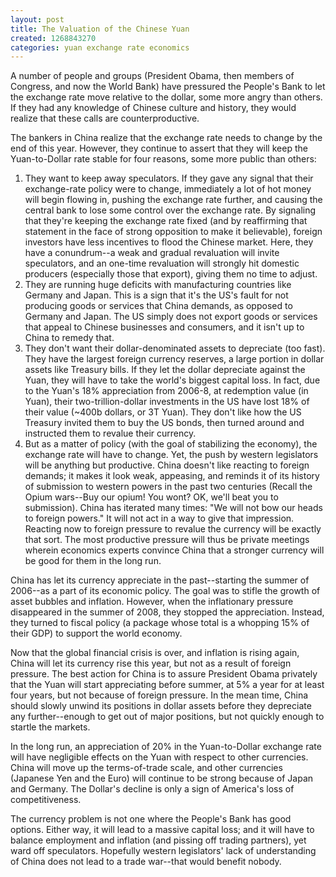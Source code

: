 ```yaml
---
layout: post
title: The Valuation of the Chinese Yuan
created: 1268843270
categories: yuan exchange rate economics
---
```

A number of people and groups (President Obama, then members of Congress, and now the World Bank) have pressured the People's Bank to let the exchange rate move relative to the dollar, some more angry than others. If they had any knowledge of Chinese culture and history, they would realize that these calls are counterproductive.

The bankers in China realize that the exchange rate needs to change by the end of this year. However, they continue to assert that they will keep the Yuan-to-Dollar rate stable for four reasons, some more public than others:
<ol>
<li>They want to keep away speculators. If they gave any signal that their exchange-rate policy were to change, immediately a lot of hot money will begin flowing in, pushing the exchange rate further, and causing the central bank to lose some control over the exchange rate. By signaling that they're keeping the exchange rate fixed (and by reaffirming that statement in the face of strong opposition to make it believable), foreign investors have less incentives to flood the Chinese market. Here, they have a conundrum--a weak and gradual revaluation will invite speculators, and an one-time revaluation will strongly hit domestic producers (especially those that export), giving them no time to adjust.</li>
<li>They are running huge deficits with manufacturing countries like Germany and Japan. This is a sign that it's the US's fault for not producing goods or services that China demands, as opposed to Germany and Japan. The US simply does not export goods or services that appeal to Chinese businesses and consumers, and it isn't up to China to remedy that.</li>
<li>They don't want their dollar-denominated assets to depreciate (too fast). They have the largest foreign currency reserves, a large portion in dollar assets like Treasury bills. If they let the dollar depreciate against the Yuan, they will have to take the world's biggest capital loss. In fact, due to the Yuan's 18% appreciation from 2006-8, at redemption value (in Yuan), their two-trillion-dollar investments in the US have lost 18% of their value (~400b dollars, or 3T Yuan). They don't like how the US Treasury invited them to buy the US bonds, then turned around and instructed them to revalue their currency.</li>
<li>But as a matter of policy (with the goal of stabilizing the economy), the exchange rate will have to change. Yet, the push by western legislators will be anything but productive. China doesn't like reacting to foreign demands; it makes it look weak, appeasing, and reminds it of its history of submission to western powers in the past two centuries (Recall the Opium wars--Buy our opium! You wont? OK, we'll beat you to submission). China has iterated many times: "We will not bow our heads to foreign powers." It will not act in a way to give that impression. Reacting now to foreign pressure to revalue the currency will be exactly that sort. The most productive pressure will thus be private meetings wherein economics experts convince China that a stronger currency will be good for them in the long run.</li>
</ol>
China has let its currency appreciate in the past--starting the summer of 2006--as a part of its economic policy. The goal was to stifle the growth of asset bubbles and inflation. However, when the inflationary pressure disappeared in the summer of 2008, they stopped the appreciation. Instead, they turned to fiscal policy (a package whose total is a whopping 15% of their GDP) to support the world economy.

Now that the global financial crisis is over, and inflation is rising again, China will let its currency rise this year, but not as a result of foreign pressure. The best action for China is to assure President Obama privately that the Yuan will start appreciating before summer, at 5% a year for at least four years, but not because of foreign pressure. In the mean time, China should slowly unwind its positions in dollar assets before they depreciate any further--enough to get out of major positions, but not quickly enough to startle the markets.

In the long run, an appreciation of 20% in the Yuan-to-Dollar exchange rate will have negligible effects on the Yuan with respect to other currencies. China will move up the terms-of-trade scale, and other currencies (Japanese Yen and the Euro) will continue to be strong because of Japan and Germany. The Dollar's decline is only a sign of America's loss of competitiveness.

The currency problem is not one where the People's Bank has good options. Either way, it will lead to a massive capital loss; and it will have to balance employment and inflation (and pissing off trading partners), yet ward off speculators. Hopefully western legislators' lack of understanding of China does not lead to a trade war--that would benefit nobody.
